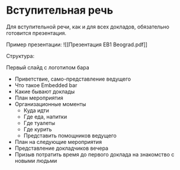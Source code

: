 # Вступительная речь

Для вступительной речи, как и для всех докладов, обязательно готовится презентация. 

Пример презентации:
![[Презентация EB1 Beograd.pdf]]

Структура:

Первый слайд с логотипом бара

- Приветствие, само-представление ведущего
- Что такое Embedded bar
- Какие бывают доклады
- План мероприятия
- Организационные моменты
	- Куда идти
	- Где еда, напитки
	- Где туалеты
	- Где курить
	- Представить помощников ведущего
- План на следующие мероприятия
- Представление докладчиков вечера
- Призыв потратить время до первого доклада на знакомство с новыми людьми